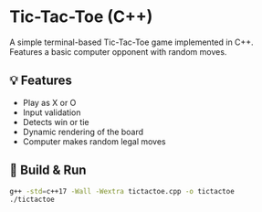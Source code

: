# Tic-Tac-Toe (C++)

A simple terminal-based Tic-Tac-Toe game implemented in C++.  
Features a basic computer opponent with random moves.

## 💡 Features

- Play as X or O
- Input validation
- Detects win or tie
- Dynamic rendering of the board
- Computer makes random legal moves

## 🔧 Build & Run

```bash
g++ -std=c++17 -Wall -Wextra tictactoe.cpp -o tictactoe
./tictactoe
